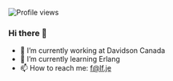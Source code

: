 ![Profile views](https://gpvc.arturio.dev/[YOUR_PROFILE_USERNAME])

### Hi there 👋


- 🔭 I’m currently working at Davidson Canada
- 🌱 I’m currently learning Erlang
- 📫 How to reach me: f@lf.je



